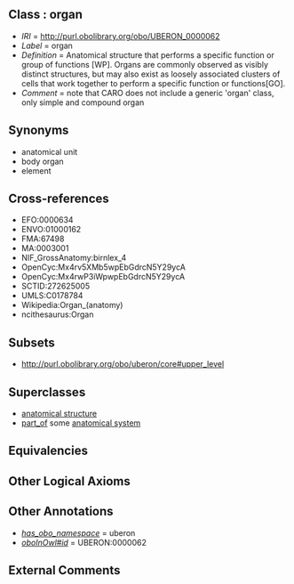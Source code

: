 
## Class : organ

 * *IRI* = http://purl.obolibrary.org/obo/UBERON_0000062
 * *Label* = organ
 * *Definition* = Anatomical structure that performs a specific function or group of functions [WP]. Organs are commonly observed as visibly distinct structures, but may also exist as loosely associated clusters of cells that work together to perform a specific function or functions[GO].
 * *Comment* = note that CARO does not include a generic 'organ' class, only simple and compound organ

## Synonyms

 * anatomical unit
 * body organ
 * element

## Cross-references

 * EFO:0000634
 * ENVO:01000162
 * FMA:67498
 * MA:0003001
 * NIF_GrossAnatomy:birnlex_4
 * OpenCyc:Mx4rv5XMb5wpEbGdrcN5Y29ycA
 * OpenCyc:Mx4rwP3iWpwpEbGdrcN5Y29ycA
 * SCTID:272625005
 * UMLS:C0178784
 * Wikipedia:Organ_(anatomy)
 * ncithesaurus:Organ

## Subsets

 * http://purl.obolibrary.org/obo/uberon/core#upper_level

## Superclasses

 * [anatomical structure](../../UBERON/61/UBERON_0000061.md)
 * [part_of](../../BFO/50/BFO_0000050.md) some [anatomical system](../../UBERON/67/UBERON_0000467.md)

## Equivalencies


## Other Logical Axioms


## Other Annotations

 * *[has_obo_namespace](../../ce/oboInOwl#hasOBONamespace.md)* = uberon
 * *[oboInOwl#id](../../id/oboInOwl#id.md)* = UBERON:0000062

## External Comments

